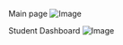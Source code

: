Main page 
![Image](https://github.com/user-attachments/assets/150d7aa0-cebb-45b6-801d-8d6da7c22b6b)

Student Dashboard
![Image](https://github.com/user-attachments/assets/bc364bfd-a73c-49bb-ba8c-1fdbe337139a)
